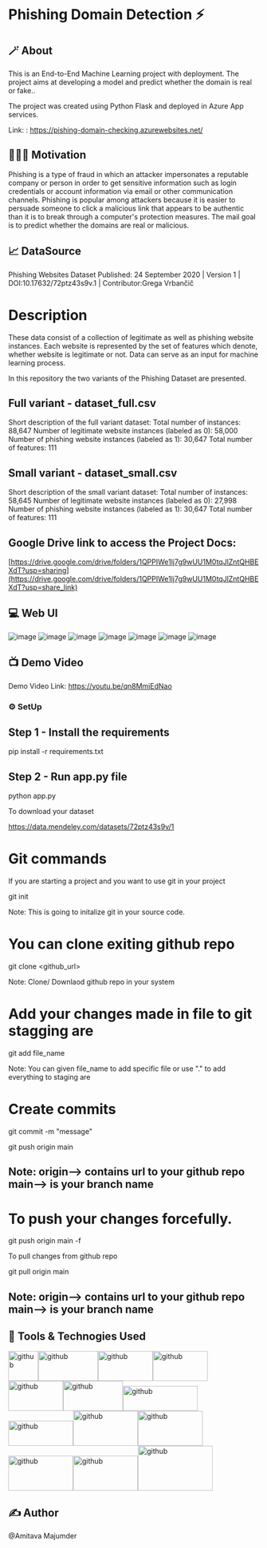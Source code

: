 # Phishing Domain Detection :zap:


## 🪄 About

This is an End-to-End Machine Learning project with deployment. The project aims at developing a model and predict whether the domain is real or fake..

The project was created using Python Flask and deployed in Azure App services.

Link: : https://pishing-domain-checking.azurewebsites.net/



## 🏋🏻‍♂️ Motivation

Phishing is a type of fraud in which an attacker impersonates a reputable company or person in order to get sensitive information such as login credentials or account information via email or other communication channels. Phishing is popular among attackers because it is easier to persuade someone to click a malicious link that appears to be authentic than it is to break through a computer's protection measures.
The mail goal is to predict whether the domains are real or malicious.


## 📈 DataSource

Phishing Websites Dataset
Published: 24 September 2020 | Version 1 | DOI:10.17632/72ptz43s9v.1 | Contributor:Grega Vrbančič
# Description
These data consist of a collection of legitimate as well as phishing website instances. Each website is represented by the set of features which denote, whether website is legitimate or not. Data can serve as an input for machine learning process.

In this repository the two variants of the Phishing Dataset are presented.

## Full variant - dataset_full.csv
Short description of the full variant dataset:
Total number of instances: 88,647
Number of legitimate website instances (labeled as 0): 58,000
Number of phishing website instances (labeled as 1): 30,647
Total number of features: 111

## Small variant - dataset_small.csv
Short description of the small variant dataset:
Total number of instances: 58,645
Number of legitimate website instances (labeled as 0): 27,998
Number of phishing website instances (labeled as 1): 30,647
Total number of features: 111

## Google Drive link to access the Project Docs:
[https://drive.google.com/drive/folders/1QPPIWe1lj7g9wUU1M0tqJlZntQHBEXdT?usp=sharing](https://drive.google.com/drive/folders/1QPPIWe1lj7g9wUU1M0tqJlZntQHBEXdT?usp=share_link)


## 💻 Web UI

![image](https://user-images.githubusercontent.com/71118670/214281749-bbf964c0-41cb-43c8-90a1-369daba55a69.png)
![image](https://user-images.githubusercontent.com/71118670/214356849-216f346b-9cd0-4176-829e-83ddb3f426e7.png)
![image](https://user-images.githubusercontent.com/71118670/214358087-9a0d4ae2-b2de-42b5-895e-e7ce2405efd6.png)
![image](https://user-images.githubusercontent.com/71118670/214358689-a9a19cd7-ec41-4e0d-9c40-0004d370c169.png)
![image](https://user-images.githubusercontent.com/71118670/214356948-f5edead3-d1f0-43fa-a912-6ee130b93464.png)
![image](https://user-images.githubusercontent.com/71118670/214356985-51594d4c-a1e3-4016-a914-295abb2211cf.png)
![image](https://user-images.githubusercontent.com/71118670/214357013-3069bd3a-b0b2-4874-b5ba-2db995265312.png)




## 📺 Demo Video

Demo Video Link: https://youtu.be/qn8MmiEdNao


### ⚙️ SetUp

## Step 1 - Install the requirements
pip install -r requirements.txt

## Step 2 - Run app.py file
python app.py

To download your dataset

https://data.mendeley.com/datasets/72ptz43s9v/1


# Git commands

If you are starting a project and you want to use git in your project

git init

Note: This is going to initalize git in your source code.


# You can clone exiting github repo
git clone <github_url>

Note: Clone/ Downlaod github repo in your system

# Add your changes made in file to git stagging are
git add file_name

Note: You can given file_name to add specific file or use "." to add everything to staging are

# Create commits
git commit -m "message"

git push origin main

## Note: origin--> contains url to your github repo main--> is your branch name

# To push your changes forcefully.
git push origin main -f

To pull changes from github repo

git pull origin main

## Note: origin--> contains url to your github repo main--> is your branch name


## 🦾 Tools & Technogies Used

<img src='https://user-images.githubusercontent.com/71118670/183835338-5b56bb3d-5eef-49c7-ac94-52e99d4e3711.png' alt='github' height='60'><img src='https://user-images.githubusercontent.com/71118670/183841152-8ef4baee-2bd1-4149-8544-57cea0d0a12c.png' alt='github' height='60' width=120 BORDER=0><img src='https://user-images.githubusercontent.com/71118670/183841434-8c6fe9c8-c37b-4244-9e5f-a1d0af11541b.png' alt='github' height='60' width=110 BORDER=0><img src='https://user-images.githubusercontent.com/71118670/183839009-9f746af4-05b9-47c7-9ab8-6efd3dd8e56b.png' alt='github' height='60' width=110 BORDER=0><img src='https://user-images.githubusercontent.com/71118670/183839636-a99a75a1-6fb9-431c-874f-63e9215160d4.png' alt='github' height='60' width=110 BORDER=0><img src='https://user-images.githubusercontent.com/71118670/183840798-8786c747-38c2-4e8d-9b8c-3147982366dd.png' alt='github' height='60' width=120 BORDER=0><img src='https://blog.h2o.ai/wp-content/uploads/2018/07/xgboost-narrow.png' alt='github' height='50' width=150 BORDER=0>
<img src='https://www.vectorlogo.zone/logos/visualstudio_code/visualstudio_code-ar21.png' alt='github' height='50' width=130 BORDER=0><img src='https://images.g2crowd.com/uploads/product/image/social_landscape/social_landscape_77c883b19775c25838d2055fc2e7387e/scikit-learn.png' alt='github' height='70' width=130 BORDER=0><img src='https://user-images.githubusercontent.com/71118670/214308404-884bfe67-d1a6-4fd3-94a2-c3d7c96b17bf.png' alt='github' height='70' width=130 BORDER=0><img src='https://upload.wikimedia.org/wikipedia/commons/thumb/8/87/Jinja_software_logo.svg/2560px-Jinja_software_logo.svg.png' alt='github' height='70' width=130 BORDER=0><img src='https://cdn-icons-png.flaticon.com/512/888/888847.png' alt='github' height='70' width=130 BORDER=0><img src='https://miro.medium.com/max/720/1*c9NU5f4LQ_AAeV352szvMw.png' alt='github' height='90' width='150' BORDER=0>



## ✍️ Author

@Amitava Majumder





